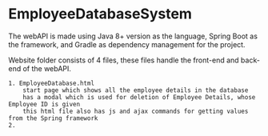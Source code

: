 # EmployeeDatabaseSystem
The webAPI is made using Java 8+ version as the language, Spring Boot as the framework, and Gradle as dependency management for the project.

Website folder consists of 4 files, these files handle the front-end and back-end of the webAPI. 

    1. EmployeeDatabase.html 
        start page which shows all the employee details in the database
        has a modal which is used for deletion of Employee Details, whose Employee ID is given
        this html file also has js and ajax commands for getting values from the Spring framework
    2. 
